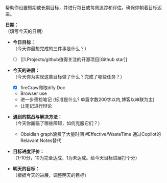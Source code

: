 帮助你设置短期或长期目标，并进行每日或每周追踪和评估，确保你朝着目标迈进。

**日期：**  
（填写今天的日期）
- **今日目标：**  
    （今天你最想完成的三件事是什么？）
    - [ ]  [[1.Projects/github值得关注的开源项目|Github star]]
 
- **今天的进展：**  
    （今天你为实现这些目标做了什么？完成了哪些任务？）
     - [x] fireCraw爬取dify Doc
     - Browser use
     - 进一步筛检笔记 (标准是什么? 单篇字数200字以内,博客以串联为主)
     - 让笔记进行辩论
 
- **遇到的挑战与解决方法：**  
    （今天你面临了哪些障碍，如何克服它们？）
    - Obsidian graph浪费了大量时间 #Effective/WasteTime 通过Copilot的Relavant Notes替代
- **目标进度评价：**  
    （1-10分，10为完全达成，1为未达成。给今天目标进展打个分）
    
- **明天的目标：**  
    （根据今天的进展，调整明天的目标）
